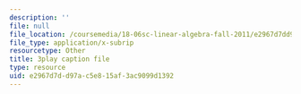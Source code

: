 ```yaml
---
description: ''
file: null
file_location: /coursemedia/18-06sc-linear-algebra-fall-2011/e2967d7dd97ac5e815af3ac9099d1392_-eA2D_rIcNA.srt
file_type: application/x-subrip
resourcetype: Other
title: 3play caption file
type: resource
uid: e2967d7d-d97a-c5e8-15af-3ac9099d1392
---
```


